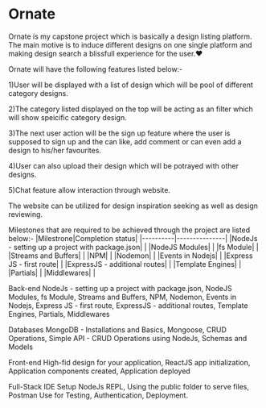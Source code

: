 # Ornate
Ornate is my capstone project which is basically a design listing platform. The main motive is to induce different designs on one single platform and making design search a blissfull experience for the user.❤️ 

Ornate will have the following features listed below:-

  1)User will be displayed with a list of design which will be pool of different category designs.

  2)The category listed displayed on the top will be acting as an filter which will show speicific category design.

  3)The next user action will be the sign up feature where the user is supposed to sign up and the can like, add comment or can even add a design to his/her favourites.

  4)User can also upload their design which will be potrayed with other designs.

  5)Chat feature allow interaction through website.


The website can be utilized for design inspiration seeking as well as design reviewing.

Milestones that are required to be achieved through the project are listed below:-
|Milestrone|Completion status|
|----------|---------------|
|NodeJs - setting up a project with package.json| |
|NodeJS Modules| |
|fs Module| |
|Streams and Buffers| |
|NPM| |
|Nodemon| |
|Events in Nodejs| |
|Express JS - first route| |
|ExpressJS - additional routes| |
|Template Engines| |
|Partials| |
|Middlewares| |


  Back-end
    NodeJs - setting up a project with package.json,
    NodeJS Modules,
    fs Module,
    Streams and Buffers,
    NPM,
    Nodemon,
    Events in Nodejs,
    Express JS - first route,
    ExpressJS - additional routes,
    Template Engines,
    Partials,
    Middlewares
    
  Databases
    MongoDB - Installations and Basics,
    Mongoose,
    CRUD Operations,
    Simple API - CRUD Operations using NodeJs,
    Schemas and Models
    
  Front-end
    High-fid design for your application,
    ReactJS app initialization,
    Application components created,
    Application deployed
    
  Full-Stack
    IDE Setup
    NodeJs REPL,
    Using the public folder to serve files,
    Postman Use for Testing,
    Authentication,
    Deployment.
    
 
